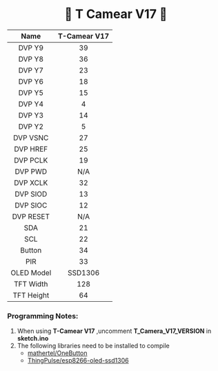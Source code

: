 
<h1 align = "center">🌟 T Camear V17 🌟</h1>


|    Name    | T-Camear V17 |
| :--------: | :-----------: |
|   DVP Y9   |      39       |
|   DVP Y8   |      36       |
|   DVP Y7   |      23       |
|   DVP Y6   |      18       |
|   DVP Y5   |      15       |
|   DVP Y4   |       4       |
|   DVP Y3   |      14       |
|   DVP Y2   |       5       |
|  DVP VSNC  |      27       |
|  DVP HREF  |      25       |
|  DVP PCLK  |      19       |
|  DVP PWD   |      N/A      |
|  DVP XCLK  |      32       |
|  DVP SIOD  |      13       |
|  DVP SIOC  |      12       |
| DVP RESET  |      N/A      |
|    SDA     |      21       |
|    SCL     |      22       |
|   Button   |      34       |
|    PIR     |      33       |
| OLED Model |    SSD1306    |
| TFT Width  |      128      |
| TFT Height |      64       |

### Programming Notes:
1. When using **T-Camear V17** ,uncomment **T_Camera_V17_VERSION** in **sketch.ino**
1. The following libraries need to be installed to compile
    - [mathertel/OneButton](https://github.com/mathertel/OneButton) 
    - [ThingPulse/esp8266-oled-ssd1306](https://github.com/ThingPulse/esp8266-oled-ssd1306)

